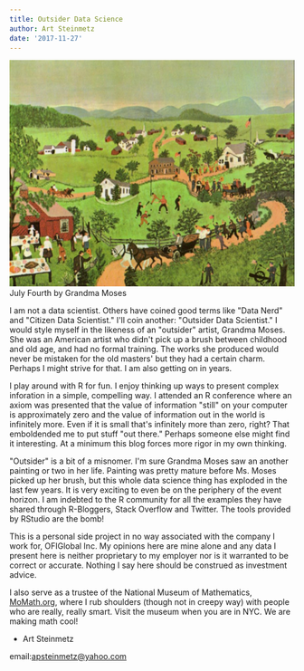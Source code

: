 ```yaml
---
title: Outsider Data Science
author: Art Steinmetz
date: '2017-11-27'
---
```


![July Fourth by Grandma Moses](/img/july-fourth.jpg)
July Fourth by Grandma Moses

I am not a data scientist. Others have coined good terms like "Data Nerd" and "Citizen Data Scientist."  I'll coin another: "Outsider Data Scientist." I would style myself in the likeness of an "outsider" artist, Grandma Moses. She was an American artist who didn't pick up a brush between childhood and old age, and had no formal training.  The works she produced would never be mistaken for the old masters' but they had a certain charm.  Perhaps I might strive for that.  I am also getting on in years.

I play around with R for fun.  I enjoy thinking up ways to present complex inforation in a simple, compelling way.  I attended an R conference where an axiom was presented that the value of information "still" on your computer is approximately zero and the value of information out in the world is infinitely more.  Even if it is small that's infinitely more than zero, right?  That emboldended me to put stuff "out there."  Perhaps someone else might find it interesting. At a minimum this blog forces more rigor in my own thinking.

"Outsider" is a bit of a misnomer. I'm sure Grandma Moses saw an another painting or two in her life.  Painting was pretty mature before Ms. Moses picked up her brush, but this whole data science thing has exploded in the last few years.  It is very exciting to even be on the periphery of the event horizon.  I am indebted to the R community for all the examples they have shared through R-Bloggers, Stack Overflow and Twitter.  The tools provided by RStudio are the bomb!

This is a personal side project in no way associated with the company I work for, OFIGlobal Inc. My opinions here are mine alone and any data I present here is neither proprietary to my employer nor is it warranted to be correct or accurate.  Nothing I say here should be construed as investment advice.

I also serve as a trustee of the National Museum of Mathematics, [MoMath.org](http://momath.org), where I rub shoulders (though not in creepy way) with people who are really, really smart.  Visit the museum when you are in NYC.  We are making math cool!

- Art Steinmetz

email:apsteinmetz@yahoo.com
